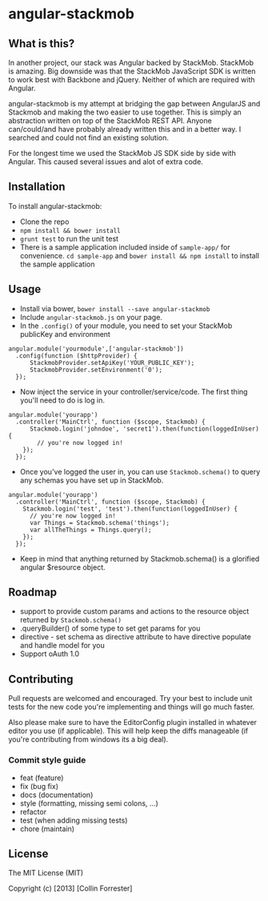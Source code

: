 # angular-stackmob
## What is this?
In another project, our stack was Angular backed by StackMob.  StackMob is amazing.  Big downside was that the StackMob JavaScript SDK is written to work best with Backbone and jQuery.  Neither of which are required with Angular.

angular-stackmob is my attempt at bridging the gap between AngularJS and Stackmob and making the two easier to use together.  This is simply an abstraction written on top of the StackMob REST API.  Anyone can/could/and have probably already written this and in a better way.  I searched and could not find an existing solution.

For the longest time we used the StackMob JS SDK side by side with Angular.  This caused several issues and alot of extra code.

## Installation
To install angular-stackmob:
* Clone the repo
* `npm install && bower install`
* `grunt test` to run the unit test
* There is a sample application included inside of `sample-app/` for convenience. `cd sample-app` and `bower install && npm install` to install the sample application

## Usage
* Install via bower, `bower install --save angular-stackmob`
* Include `angular-stackmob.js` on your page.
* In the `.config()` of your module, you need to set your StackMob publicKey and environment
```
angular.module('yourmodule',['angular-stackmob'])
  .config(function ($httpProvider) {
      StackmobProvider.setApiKey('YOUR_PUBLIC_KEY');
      StackmobProvider.setEnvironment('0');
  });
```
* Now inject the service in your controller/service/code. The first thing you'll need to do is log in.
```
angular.module('yourapp')
  .controller('MainCtrl', function ($scope, Stackmob) {
      Stackmob.login('johndoe', 'secret1').then(function(loggedInUser) {
  		// you're now logged in!
  	});
  });

```
* Once you've logged the user in, you can use `Stackmob.schema()` to query any schemas you have set up in StackMob.
```
angular.module('yourapp')
  .controller('MainCtrl', function ($scope, Stackmob) {
    Stackmob.login('test', 'test').then(function(loggedInUser) {
      // you're now logged in!
      var Things = Stackmob.schema('things');
   	  var allTheThings = Things.query();
  	});
  });
```
* Keep in mind that anything returned by Stackmob.schema() is a glorified angular $resource object.

## Roadmap
* support to provide custom params and actions to the resource object returned by `Stackmob.schema()`
* .queryBuilder() of some type to set get params for you
* directive - set schema as directive attribute to have directive populate and handle model for you
* Support oAuth 1.0

## Contributing
Pull requests are welcomed and encouraged.  Try your best to include unit tests for the new code you're implementing and things will go much faster.

Also please make sure to have the EditorConfig plugin installed in whatever editor you use (if applicable).  This will help keep the diffs manageable (if you're contributing from windows its a big deal).

### Commit style guide
* feat (feature)
* fix (bug fix)
* docs (documentation)
* style (formatting, missing semi colons, ...)
* refactor
* test (when adding missing tests)
* chore (maintain)

## License
The MIT License (MIT)

Copyright (c) [2013] [Collin Forrester]

